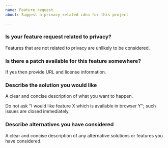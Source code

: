 ```yaml
---
name: Feature request
about: Suggest a privacy-related idea for this project

---
```


### Is your feature request related to privacy?

Features that are not related to privacy are unlikely to be considered.

### Is there a patch available for this feature somewhere?

If yes then provide URL and license information.

### Describe the solution you would like

A clear and concise description of what you want to happen.

Do not ask "I would like feature X which is available in browser Y"; such issues are closed immediately.

### Describe alternatives you have considered

A clear and concise description of any alternative solutions or features you have considered.
